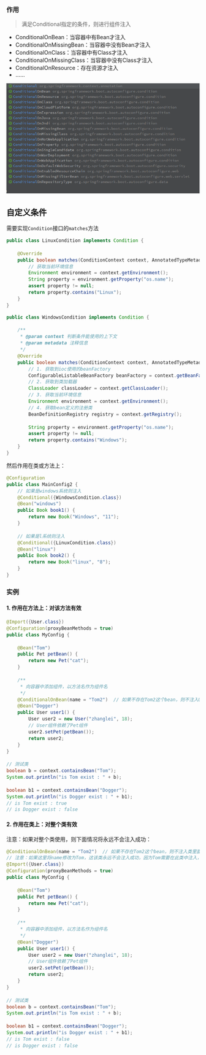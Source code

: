 ### 作用

> 满足Conditional指定的条件，则进行组件注入

- ConditionalOnBean：当容器中有Bean才注入
- ConditionalOnMissingBean：当容器中没有Bean才注入
- ConditionalOnClass：当容器中有Class才注入
- ConditionalOnMissingClass：当容器中没有Class才注入
- ConditionalOnResource：存在资源才注入
- ......

![image-20220103204543723](https://raw.githubusercontent.com/Floweryu/typora-img/main/img/202201032045798.png)

## 自定义条件

需要实现`Condition`接口的`matches`方法

```java
public class LinuxCondition implements Condition {

    @Override
    public boolean matches(ConditionContext context, AnnotatedTypeMetadata metadata) {
        // 获取当前环境信息
        Environment environment = context.getEnvironment();
        String property = environment.getProperty("os.name");
        assert property != null;
        return property.contains("Linux");
    }
}
```

```java
public class WindowsCondition implements Condition {

    /**
     * @param context 判断条件能使用的上下文
     * @param metadata 注释信息
     */
    @Override
    public boolean matches(ConditionContext context, AnnotatedTypeMetadata metadata) {
        // 1. 获取到ioc使用的beanFactory
        ConfigurableListableBeanFactory beanFactory = context.getBeanFactory();
        // 2. 获取到类加载器
        ClassLoader classLoader = context.getClassLoader();
        // 3. 获取当前环境信息
        Environment environment = context.getEnvironment();
        // 4. 获取bean定义的注册类
        BeanDefinitionRegistry registry = context.getRegistry();

        String property = environment.getProperty("os.name");
        assert property != null;
        return property.contains("Windows");
    }
}
```

然后作用在类或方法上：

```java
@Configuration
public class MainConfig2 {
    // 如果是windows系统则注入
    @Conditional({WindowsCondition.class})
    @Bean("windows")
    public Book book1() {
        return new Book("Windows", "11");
    }

    // 如果是l系统则注入
    @Conditional({LinuxCondition.class})
    @Bean("linux")
    public Book book2() {
        return new Book("linux", "8");
    }
}
```



### 实例

#### 1. 作用在方法上：对该方法有效

```java
@Import({User.class})
@Configuration(proxyBeanMethods = true)
public class MyConfig {

    @Bean("Tom")
    public Pet petBean() {
        return new Pet("cat");
    }

    /**
     * 向容器中添加组件，以方法名作为组件名
     */
    @ConditionalOnBean(name = "Tom2")  // 如果不存在Tom2这个bean，则不注入User
    @Bean("Dogger")
    public User user1() {
        User user2 = new User("zhanglei", 18);
        // User组件依赖了Pet组件
        user2.setPet(petBean());
        return user2;
    }
}

// 测试类
boolean b = context.containsBean("Tom");
System.out.println("is Tom exist : " + b);

boolean b1 = context.containsBean("Dogger");
System.out.println("is Dogger exist : " + b1);
// is Tom exist : true
// is Dogger exist : false
```

#### 2. 作用在类上：对整个类有效

注意：如果对整个类使用，则下面情况将永远不会注入成功：

```java
@ConditionalOnBean(name = "Tom2")  // 如果不存在Tom2这个bean，则不注入类里面的所有组件
// 注意：如果这里将name修改为Tom，这该类永远不会注入成功，因为Tom需要在此类中注入，而Tom没注入，此类也不会进行注入，类似于死锁
@Import({User.class})
@Configuration(proxyBeanMethods = true)
public class MyConfig {

    @Bean("Tom")
    public Pet petBean() {
        return new Pet("cat");
    }

    /**
     * 向容器中添加组件，以方法名作为组件名
     */
    @Bean("Dogger")
    public User user1() {
        User user2 = new User("zhanglei", 18);
        // User组件依赖了Pet组件
        user2.setPet(petBean());
        return user2;
    }
}

// 测试类
boolean b = context.containsBean("Tom");
System.out.println("is Tom exist : " + b);

boolean b1 = context.containsBean("Dogger");
System.out.println("is Dogger exist : " + b1);
// is Tom exist : false
// is Dogger exist : false
```


